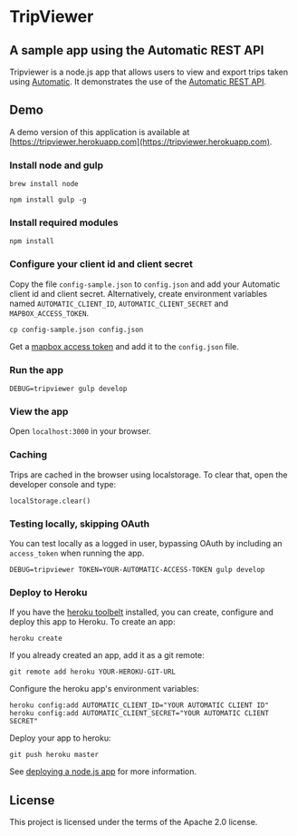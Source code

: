 # TripViewer

## A sample app using the Automatic REST API

Tripviewer is a node.js app that allows users to view and export trips taken using [Automatic](http://automatic.com).  It demonstrates the use of the [Automatic REST API](http://developer.automatic.com).

## Demo

A demo version of this application is available at [https://tripviewer.herokuapp.com](https://tripviewer.herokuapp.com).

### Install node and gulp

    brew install node

    npm install gulp -g


### Install required modules

    npm install

### Configure your client id and client secret

Copy the file `config-sample.json` to `config.json` and add your Automatic client id and client secret.  Alternatively, create environment variables named `AUTOMATIC_CLIENT_ID`, `AUTOMATIC_CLIENT_SECRET` and `MAPBOX_ACCESS_TOKEN`.

    cp config-sample.json config.json

Get a [mapbox access token](https://www.mapbox.com/signup/) and add it to the `config.json` file.

### Run the app

    DEBUG=tripviewer gulp develop

### View the app

Open `localhost:3000` in your browser.

### Caching

Trips are cached in the browser using localstorage. To clear that, open the developer console and type:

    localStorage.clear()

### Testing locally, skipping OAuth

You can test locally as a logged in user, bypassing OAuth by including an `access_token` when running the app.

    DEBUG=tripviewer TOKEN=YOUR-AUTOMATIC-ACCESS-TOKEN gulp develop

### Deploy to Heroku

If you have the [heroku toolbelt](https://toolbelt.heroku.com/) installed, you can create, configure and deploy this app to Heroku.  To create an app:

    heroku create

If you already created an app, add it as a git remote:

    git remote add heroku YOUR-HEROKU-GIT-URL

Configure the heroku app's environment variables:

    heroku config:add AUTOMATIC_CLIENT_ID="YOUR AUTOMATIC CLIENT ID"
    heroku config:add AUTOMATIC_CLIENT_SECRET="YOUR AUTOMATIC CLIENT SECRET"

Deploy your app to heroku:

    git push heroku master

See [deploying a node.js app](https://devcenter.heroku.com/articles/getting-started-with-nodejs#introduction) for more information.

## License

This project is licensed under the terms of the Apache 2.0 license.
